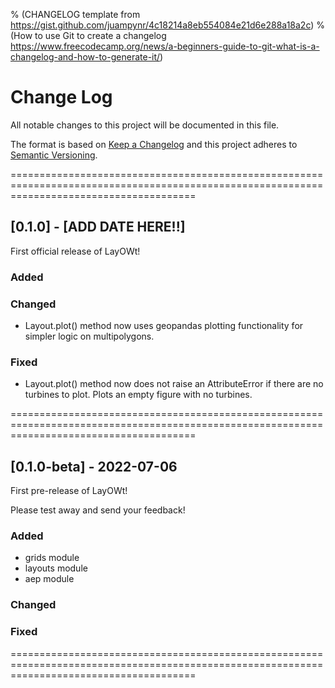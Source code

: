 % (CHANGELOG template from https://gist.github.com/juampynr/4c18214a8eb554084e21d6e288a18a2c)
% (How to use Git to create a changelog https://www.freecodecamp.org/news/a-beginners-guide-to-git-what-is-a-changelog-and-how-to-generate-it/)

# Change Log
All notable changes to this project will be documented in this file.
 
The format is based on [Keep a Changelog](http://keepachangelog.com/)
and this project adheres to [Semantic Versioning](http://semver.org/).

============================================================================================================================================
## [0.1.0] - [ADD DATE HERE!!]
 
First official release of LayOWt!
 
### Added
 


### Changed
 - Layout.plot() method now uses geopandas plotting functionality for simpler logic on multipolygons.


 
### Fixed
- Layout.plot() method now does not raise an AttributeError if there are no turbines to plot. Plots an empty figure with no turbines.



============================================================================================================================================
## [0.1.0-beta] - 2022-07-06
 
First pre-release of LayOWt!

Please test away and send your feedback!
 
### Added
- grids module
- layouts module
- aep module
 
### Changed
 

 
### Fixed




============================================================================================================================================

